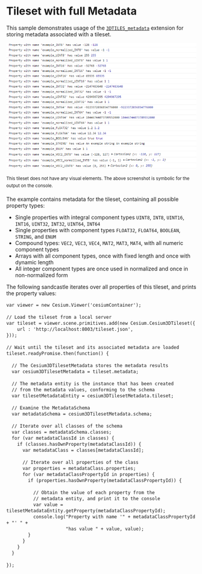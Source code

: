 # Tileset with full Metadata

This sample demonstrates usage of the [`3DTILES_metadata`](https://github.com/CesiumGS/3d-tiles/tree/main/extensions/3DTILES_metadata) extension for storing metadata associated with a tileset.

![TilesetWithFullsetMetadata](screenshot/TilesetWithFullMetadata.png)

<sup>This tileset does not have any visual elements. The above screenshot is symbolic for the output on the console.</sup>

The example contains metadata for the tileset, containing all possible property types:

- Single properties with integral component types `UINT8`, `INT8`, `UINT16`, `INT16`, `UINT32`, `INT32`, `UINT64`, `INT64`
- Single properties with component types `FLOAT32`, `FLOAT64`, `BOOLEAN`, `STRING`, and `ENUM`
- Compound types: `VEC2`, `VEC3`, `VEC4`, `MAT2`, `MAT3`, `MAT4`, with all numeric component types 
- Arrays with all component types, once with fixed length and once with dynamic length
- All integer component types are once used in normalized and once in non-normalized form

The following sandcastle iterates over all properties of this tileset, and prints the property values:

```
var viewer = new Cesium.Viewer('cesiumContainer');

// Load the tileset from a local server
var tileset = viewer.scene.primitives.add(new Cesium.Cesium3DTileset({
    url : 'http://localhost:8003/tileset.json',
}));

// Wait until the tileset and its associated metadata are loaded
tileset.readyPromise.then(function() {
  
  // The Cesium3DTilesetMetadata stores the metadata results
  var cesium3DTilesetMetadata = tileset.metadata;
  
  // The metadata entity is the instance that has been created
  // from the metadata values, conforming to the schema
  var tilesetMetadataEntity = cesium3DTilesetMetadata.tileset;
  
  // Examine the MetadataSchema 
  var metadataSchema = cesium3DTilesetMetadata.schema;
  
  // Iterate over all classes of the schema
  var classes = metadataSchema.classes;
  for (var metadataClassId in classes) {
    if (classes.hasOwnProperty(metadataClassId)) {
      var metadataClass = classes[metadataClassId];
      
      // Iterate over all properties of the class
      var properties = metadataClass.properties;
      for (var metadataClassPropertyId in properties) {
        if (properties.hasOwnProperty(metadataClassPropertyId)) {

          // Obtain the value of each property from the
          // metadata entity, and print it to the console
          var value = tilesetMetadataEntity.getProperty(metadataClassPropertyId);
          console.log("Property with name '" + metadataClassPropertyId + "' " +
                      "has value " + value, value);
        }
      }
    }
  }
  
});
```

